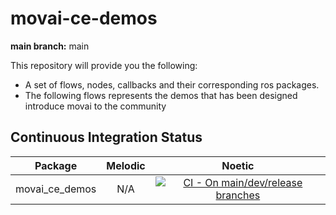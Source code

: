 # movai-ce-demos

**main branch:** main

This repository will provide you the following:
- A set of flows, nodes, callbacks and their corresponding ros packages.
- The following flows represents the demos that has been designed introduce movai to the community


## Continuous Integration Status

| Package         | Melodic         | Noetic |
| :---:           | :---:           | :---:  |
| movai_ce_demos      | N/A | [![CI - On main/dev/release branches](https://github.com/MOV-AI/movai_ce_demos/actions/workflows/TestOnPR.yml/badge.svg)](https://github.com/MOV-AI/movai_ce_demos/actions/workflows/TestOnPR.yml)
